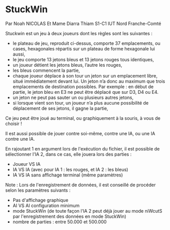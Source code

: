# StuckWin
Par Noah NICOLAS
Et Mame Diarra Thiam
S1-C1
IUT Nord Franche-Comté

Stuckwin est un jeu à deux joueurs dont les règles sont les suivantes :

- le plateau de jeu, reproduit ci-dessus, comporte 37 emplacements, ou cases, hexagonales répartis sur un plateau de forme hexagonale lui aussi,
- le jeu comporte 13 jetons bleus et 13 jetons rouges tous identiques,
- un joueur détient les jetons bleus, l’autre les rouges,
- les bleus commencent la partie,
- chaque joueur déplace à son tour un jeton sur un emplacement libre, situé immédiatement devant lui. Un jeton n’a donc au maximum que trois emplacements
  de destination possibles. Par exemple : en début de partie, le jeton bleu en E3 ne peut être déplacé que sur D3, D4 ou E4.
- un jeton ne peut pas sauter un ou plusieurs autres jetons,
- si lorsque vient son tour, un joueur n’a plus aucune possibilité de déplacement de ses jetons, il gagne la partie,

Ce jeu peut être joué au terminal, ou graphiquement à la souris, à vous de choisir !

Il est aussi possible de jouer contre soi-même, contre une IA, ou une IA contre une IA.

En rajoutant 1 en argument lors de l'exécution du fichier, il est possible de sélectionner l'IA 2, dans ce cas, elle jouera lors des parties :
- Joueur VS IA
- IA VS IA (avec pour IA 1 : les rouges, et IA 2 : les bleus)
- IA VS IA sans affichage terminal (même paramètres)

Note : Lors de l'enregistrement de données, il est conseillé de procéder selon les paramètres suivants :
- Pas d'affichage graphique
- AI VS AI configuration minimum
- mode StuckWin (de toute façon l'IA 2 peut déjà jouer au mode niWcutS par l'enregistrement des données en mode StuckWin)
- nombre de parties : entre 50.000 et 500.000
